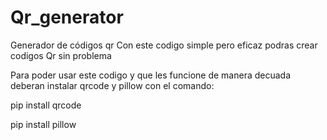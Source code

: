 # Qr_generator
Generador de códigos qr
Con este codigo simple pero eficaz podras crear codigos Qr sin problema

Para poder usar este codigo y que les funcione de manera decuada deberan instalar qrcode y pillow con el comando:

pip install qrcode

pip install pillow

